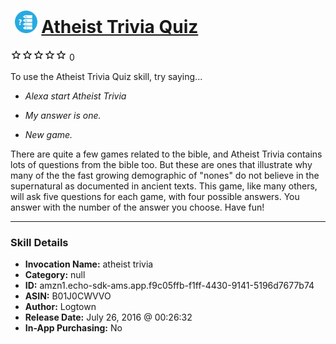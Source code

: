 # &nbsp;<img src="skill_icon" alt="Atheist Trivia Quiz icon" width="36"> [Atheist Trivia Quiz](http://alexa.amazon.com/#skills/amzn1.echo-sdk-ams.app.f9c05ffb-f1ff-4430-9141-5196d7677b74)
![0 stars](../../images/ic_star_border_black_18dp_1x.png)![0 stars](../../images/ic_star_border_black_18dp_1x.png)![0 stars](../../images/ic_star_border_black_18dp_1x.png)![0 stars](../../images/ic_star_border_black_18dp_1x.png)![0 stars](../../images/ic_star_border_black_18dp_1x.png) 0

To use the Atheist Trivia Quiz skill, try saying...

* *Alexa start Atheist Trivia*

* *My answer is one.*

* *New game.*

There are quite a few games related to the bible, and Atheist Trivia contains lots of questions from the bible too. But these are ones that illustrate why many of the the fast growing demographic of "nones" do not believe in the supernatural as documented in ancient texts. This game, like many others, will ask five questions for each game, with four possible answers. You answer with the number of the answer you choose. Have fun!

***

### Skill Details

* **Invocation Name:** atheist trivia
* **Category:** null
* **ID:** amzn1.echo-sdk-ams.app.f9c05ffb-f1ff-4430-9141-5196d7677b74
* **ASIN:** B01J0CWVVO
* **Author:** Logtown
* **Release Date:** July 26, 2016 @ 00:26:32
* **In-App Purchasing:** No
